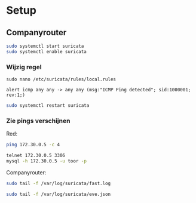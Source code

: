 # Setup

## Companyrouter

```bash
sudo systemctl start suricata
sudo systemctl enable suricata
```

### Wijzig regel

`sudo nano /etc/suricata/rules/local.rules`

`alert icmp any any -> any any (msg:"ICMP Ping detected"; sid:1000001; rev:1;)`

```bash
sudo systemctl restart suricata
```

### Zie pings verschijnen

Red:

```bash
ping 172.30.0.5 -c 4

telnet 172.30.0.5 3306
mysql -h 172.30.0.5 -u toor -p
```

Companyrouter:

```bash
sudo tail -f /var/log/suricata/fast.log

sudo tail -f /var/log/suricata/eve.json

```